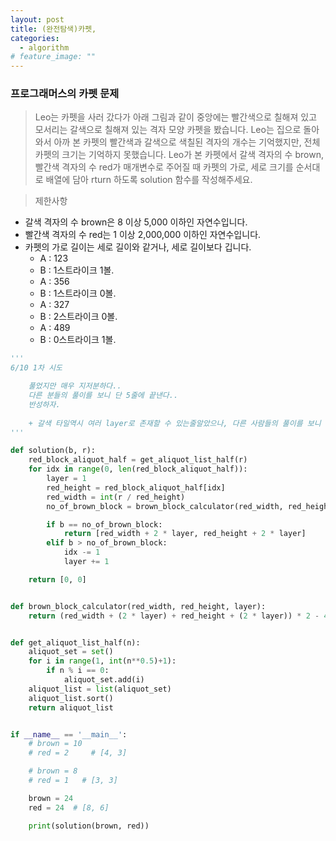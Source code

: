 ```yaml
---
layout: post
title: (완전탐색)카펫, 
categories:
  - algorithm
# feature_image: ""
---
```

### 프로그래머스의 카펫 문제
> Leo는 카펫을 사러 갔다가 아래 그림과 같이 중앙에는 빨간색으로 칠해져 있고 모서리는 갈색으로 칠해져 있는 격자 모양 카펫을 봤습니다.
Leo는 집으로 돌아와서 아까 본 카펫의 빨간색과 갈색으로 색칠된 격자의 개수는 기억했지만, 전체 카펫의 크기는 기억하지 못했습니다.
Leo가 본 카펫에서 갈색 격자의 수 brown, 빨간색 격자의 수 red가 매개변수로 주어질 때 카펫의 가로, 세로 크기를 순서대로 배열에 담아 rturn 하도록 solution 함수를 작성해주세요.  

>제한사항  
- 갈색 격자의 수 brown은 8 이상 5,000 이하인 자연수입니다.
- 빨간색 격자의 수 red는 1 이상 2,000,000 이하인 자연수입니다.
- 카펫의 가로 길이는 세로 길이와 같거나, 세로 길이보다 깁니다.
    - A : 123  
    - B : 1스트라이크 1볼.  
    - A : 356  
    - B : 1스트라이크 0볼.  
    - A : 327  
    - B : 2스트라이크 0볼.  
    - A : 489  
    - B : 0스트라이크 1볼.

```python
'''
6/10 1차 시도

    풀었지만 매우 지저분하다..
    다른 분들의 풀이를 보니 단 5줄에 끝낸다..
    반성하자.
    
    + 갈색 타일역시 여러 layer로 존재할 수 있는줄알았으나, 다른 사람들의 풀이를 보니 가장 마지막 1겹만 가능한 것 같다.
'''

def solution(b, r):
    red_block_aliquot_half = get_aliquot_list_half(r)
    for idx in range(0, len(red_block_aliquot_half)):
        layer = 1
        red_height = red_block_aliquot_half[idx]
        red_width = int(r / red_height)
        no_of_brown_block = brown_block_calculator(red_width, red_height, layer)

        if b == no_of_brown_block:
            return [red_width + 2 * layer, red_height + 2 * layer]
        elif b > no_of_brown_block:
            idx -= 1
            layer += 1

    return [0, 0]


def brown_block_calculator(red_width, red_height, layer):
    return (red_width + (2 * layer) + red_height + (2 * layer)) * 2 - 4


def get_aliquot_list_half(n):
    aliquot_set = set()
    for i in range(1, int(n**0.5)+1):
        if n % i == 0:
            aliquot_set.add(i)
    aliquot_list = list(aliquot_set)
    aliquot_list.sort()
    return aliquot_list


if __name__ == '__main__':
    # brown = 10
    # red = 2     # [4, 3]

    # brown = 8
    # red = 1   # [3, 3]

    brown = 24
    red = 24  # [8, 6]

    print(solution(brown, red))
```
